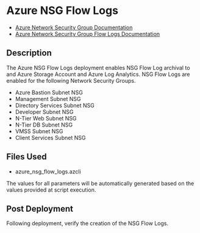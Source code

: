 # Azure NSG Flow Logs

- [Azure Network Security Group Documentation](https://docs.microsoft.com/en-us/azure/virtual-network/security-overview "Azure Network Security Group Documentation")
- [Azure Network Security Group Flow Logs Documentation](https://docs.microsoft.com/en-us/azure/network-watcher/network-watcher-nsg-flow-logging-overview "Azure Network Security Group Flow Logs Documentation")

## Description

The Azure NSG Flow Logs deployment enables NSG Flow Log archival to and Azure Storage Account and Azure Log Analytics.  NSG Flow Logs are enabled for the following Network Security Groups.

- Azure Bastion Subnet NSG
- Management Subnet NSG
- Directory Services Subnet NSG
- Developer Subnet NSG
- N-Tier Web Subnet NSG
- N-Tier DB Subnet NSG
- VMSS Subnet NSG
- Client Services Subnet NSG

## Files Used

- azure_nsg_flow_logs.azcli

The values for all parameters will be automatically generated based on the values provided at script execution.

## Post Deployment

Following deployment, verify the creation of the NSG Flow Logs.
